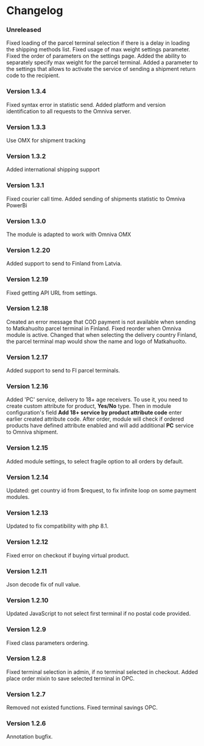 # Changelog

### Unreleased
Fixed loading of the parcel terminal selection if there is a delay in loading the shipping methods list.
Fixed usage of max weight settings parameter.
Fixed the order of parameters on the settings page.
Added the ability to separately specify max weight for the parcel terminal.
Added a parameter to the settings that allows to activate the service of sending a shipment return code to the recipient.

### Version 1.3.4
Fixed syntax error in statistic send.
Added platform and version identification to all requests to the Omniva server.

### Version 1.3.3
Use OMX for shipment tracking

### Version 1.3.2
Added international shipping support

### Version 1.3.1
Fixed courier call time.
Added sending of shipments statistic to Omniva PowerBi

### Version 1.3.0
The module is adapted to work with Omniva OMX

### Version 1.2.20
Added support to send to Finland from Latvia.

### Version 1.2.19
Fixed getting API URL from settings.

### Version 1.2.18
Created an error message that COD payment is not available when sending to Matkahuolto parcel terminal in Finland.
Fixed reorder when Omniva module is active.
Changed that when selecting the delivery country Finland, the parcel terminal map would show the name and logo of Matkahuolto.

### Version 1.2.17
Added support to send to FI parcel terminals.

### Version 1.2.16
Added 'PC' service, delivery to 18+ age receivers.
To use it, you need to create custom attribute for product, **Yes/No** type.
Then in module configuration's field **Add 18+ service by product attribute code** enter earlier created attribute code.
After order, module will check if ordered products have defined attribute enabled and will add additional **PC** service to Omniva shipment.

### Version 1.2.15
Added module settings, to select fragile option to all orders by default.

### Version 1.2.14
Updated: get country id from $request, to fix infinite loop on some payment modules.

### Version 1.2.13
Updated to fix compatibility with php 8.1.

### Version 1.2.12
Fixed error on checkout if buying virtual product.

### Version 1.2.11
Json decode fix of null value.

### Version 1.2.10
Updated JavaScript to not select first terminal if no postal code provided.

### Version 1.2.9
Fixed class parameters ordering.

### Version 1.2.8
Fixed terminal selection in admin, if no terminal selected in checkout.
Added place order mixin to save selected terminal in OPC.

### Version 1.2.7
Removed not existed functions.
Fixed terminal savings OPC.

### Version 1.2.6
Annotation bugfix.
